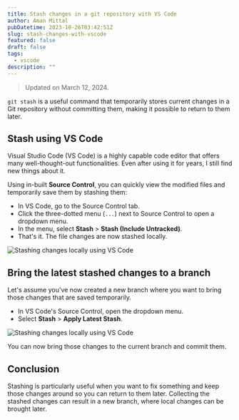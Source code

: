 ```yaml
---
title: Stash changes in a git repository with VS Code
author: Aman Mittal
pubDatetime: 2023-10-26T03:42:51Z
slug: stash-changes-with-vscode
featured: false
draft: false
tags:
  - vscode
description: ""
---
```


> Updated on March 12, 2024.

`git stash` is a useful command that temporarily stores current changes in a Git repository without committing them, making it possible to return to them later.

## Stash using VS Code

Visual Studio Code (VS Code) is a highly capable code editor that offers many well-thought-out functionalities. Even after using it for years, I still find new things about it.

Using in-built **Source Control**, you can quickly view the modified files and temporarily save them by stashing them:

- In VS Code, go to the Source Control tab.
- Click the three-dotted menu (`...`) next to Source Control to open a dropdown menu.
- In the menu, select **Stash** > **Stash (Include Untracked)**.
- That's it. The file changes are now stashed locally.

![Stashing changes locally using VS Code](/images/stash-option-vscode.png)

## Bring the latest stashed changes to a branch

Let's assume you've now created a new branch where you want to bring those changes that are saved temporarily.

- In VS Code's Source Control, open the dropdown menu.
- Select **Stash** > **Apply Latest Stash**.

![Stashing changes locally using VS Code](/images/apply-stash-in-branch.png)

You can now bring those changes to the current branch and commit them.

## Conclusion

Stashing is particularly useful when you want to fix something and keep those changes around so you can return to them later. Collecting the stashed changes can result in a new branch, where local changes can be brought later.

